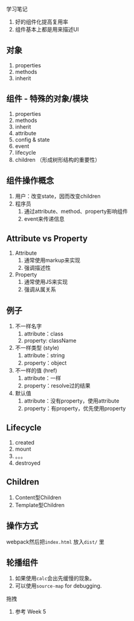 学习笔记


1. 好的组件化提高复用率
2. 组件基本上都是用来描述UI



## 对象
1. properties
2. methods
3. inherit



## 组件 - 特殊的对象/模块

1. properties
2. methods
3. inherit
4. attribute
5. config & state
6. event
7. lifecycle
8. children （形成树形结构的重要性）


## 组件操作概念
1. 用户：改变state，因而改变children
2. 程序员
   1. 通过attribute、method、property影响组件
   2. event来传递信息



## Attribute vs Property

1. Attribute
   1. 通常使用markup来实现
   2. 强调描述性
2. Property
   1. 通常使用JS来实现
   2. 强调从属关系

## 例子

1. 不一样名字
   1. attribute：class
   2. property: className
2. 不一样类型 (style)
   1. attribute：string
   2. property：object
3. 不一样的值 (href)
   1. attribute：一样
   2. property：resolve过的结果
4. 默认值
   1. attribute：没有property，使用attribute
   2. property：有property，优先使用property





## Lifecycle

1. created
2. mount
3. 。。。
4. destroyed

## Children
1. Content型Children
2. Template型Children


## 操作方式

webpack然后把`index.html` 放入`dist/` 里

## 轮播组件

1. 如果使用`calc`会出先缓慢的现象。
2. 可以使用`source-map` for debugging.

拖拽
1. 参考 Week 5

